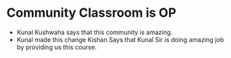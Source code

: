 # Community Classroom is OP

- Kunal Kushwaha says that this community is amazing.
- Kunal made this change
  Kishan Says that Kunal Sir is doing amazing job by 
  providing us this course.
